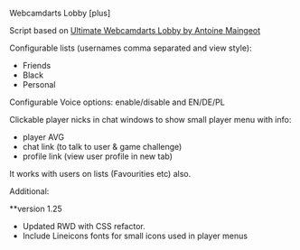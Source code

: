 Webcamdarts Lobby [plus]

Script based on [Ultimate Webcamdarts Lobby by Antoine Maingeot](https://greasyfork.org/pl/scripts/401652-ultimate-webcamdarts-lobby)

Configurable lists (usernames comma separated and view style):
* Friends
* Black
* Personal

Configurable Voice options: enable/disable and EN/DE/PL 

Clickable player nicks in chat windows to show small player menu with info:
- player AVG
- chat link (to talk to user & game challenge)
- profile link (view user profile in new tab)

It works with users on lists (Favourities etc) also.

Additional: 

**version 1.25
* Updated RWD with CSS refactor.
* Include Lineicons fonts for small icons used in player menus
